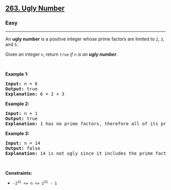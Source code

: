 <h2>
  <a href="https://leetcode.com/problems/ugly-number/description/">263. Ugly Number</a>
</h2>
<h3>Easy</h3>
<hr />
<div>
  <p>
    An <strong>ugly number</strong> is a positive integer whose prime factors
    are limited to <code>2</code>, <code>3</code>, and <code>5</code>.
  </p>

  <p>
    Given an integer <code>n</code>, return <code>true</code> <em>if</em>
    <code>n</code> <em>is an <strong>ugly number</strong></em
    >.
  </p>

  <p>&nbsp;</p>
  <p><strong class="example">Example 1:</strong></p>

  <pre><strong>Input:</strong> n = 6
<strong>Output:</strong> true
<strong>Explanation:</strong> 6 = 2 × 3
</pre>

  <p><strong class="example">Example 2:</strong></p>

  <pre><strong>Input:</strong> n = 1
<strong>Output:</strong> true
<strong>Explanation:</strong> 1 has no prime factors, therefore all of its prime factors are limited to 2, 3, and 5.
</pre>

  <p><strong class="example">Example 3:</strong></p>

  <pre><strong>Input:</strong> n = 14
<strong>Output:</strong> false
<strong>Explanation:</strong> 14 is not ugly since it includes the prime factor 7.
</pre>

  <p>&nbsp;</p>
  <p><strong>Constraints:</strong></p>

  <ul>
    <li>
      <code>-2<sup>31</sup> &lt;= n &lt;= 2<sup>31</sup> - 1</code>
    </li>
  </ul>
</div>

